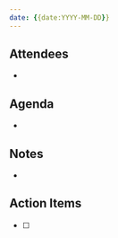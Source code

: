 ```yaml
---
date: {{date:YYYY-MM-DD}}
---
```

## Attendees
- 

## Agenda
- 

## Notes
- 

## Action Items
- [ ] 